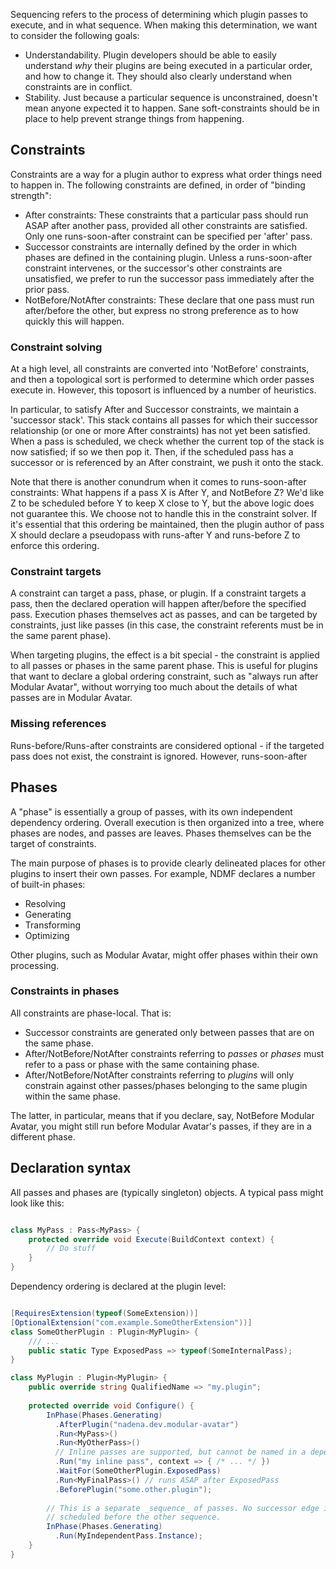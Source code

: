﻿Sequencing refers to the process of determining which plugin passes to execute, and in what sequence.
When making this determination, we want to consider the following goals:

* Understandability. Plugin developers should be able to easily understand _why_ their plugins are being executed in a 
particular order, and how to change it. They should also clearly understand when constraints are in conflict.
* Stability. Just because a particular sequence is unconstrained, doesn't mean anyone expected it to happen. Sane 
soft-constraints should be in place to help prevent strange things from happening.

## Constraints

Constraints are a way for a plugin author to express what order things need to happen in. The following constraints are
defined, in order of "binding strength":

* After constraints: These constraints that a particular pass should run ASAP after another pass, provided
all other constraints are satisfied. Only one runs-soon-after constraint can be specified per 'after' pass.
* Successor constraints are internally defined by the order in which phases are defined in the containing plugin. Unless
a runs-soon-after constraint intervenes, or the successor's other constraints are unsatisfied, we prefer to run the 
successor pass immediately after the prior pass.
* NotBefore/NotAfter constraints: These declare that one pass must run after/before
the other, but express no strong preference as to how quickly this will happen.

### Constraint solving

At a high level, all constraints are converted into 'NotBefore' constraints, and then a topological sort is performed to
determine which order passes execute in. However, this toposort is influenced by a number of heuristics.

In particular, to satisfy After and Successor constraints, we maintain a 'successor stack'. This stack contains
all passes for which their successor relationship (or one or more After constraints) has not yet been
satisfied. When a pass is scheduled, we check whether the current top of the stack is now satisfied; if so we then pop
it. Then, if the scheduled pass has a successor or is referenced by an After constraint, we push it onto the
stack.

Note that there is another conundrum when it comes to runs-soon-after constraints: What happens if a pass X
is After Y, and NotBefore Z? We'd like Z to be scheduled before Y to keep X close to Y, but the above logic does not
guarantee this. We choose not to handle this in the constraint solver. If it's essential that this ordering be 
maintained, then the plugin author of pass X should declare a pseudopass with runs-after Y and runs-before Z to enforce
this ordering.

### Constraint targets

A constraint can target a pass, phase, or plugin. If a constraint targets a pass, then the declared operation will
happen after/before the specified pass. Execution phases themselves act as passes, and can be targeted by constraints,
just like passes (in this case, the constraint referents must be in the same parent phase).

When targeting plugins, the effect is a bit special - the constraint is applied to all passes or phases in the same
parent phase. This is useful for plugins that want to declare a global ordering constraint, such as "always run after
Modular Avatar", without worrying too much about the details of what passes are in Modular Avatar.

### Missing references

Runs-before/Runs-after constraints are considered optional - if the targeted pass does not exist, the constraint is
ignored. However, runs-soon-after 

## Phases

A "phase" is essentially a group of passes, with its own independent dependency ordering. Overall execution is then
organized into a tree, where phases are nodes, and passes are leaves. Phases themselves can be the target of
constraints.

The main purpose of phases is to provide clearly delineated places for other plugins to insert their own passes. For
example, NDMF declares a number of built-in phases:

* Resolving
* Generating
* Transforming
* Optimizing

Other plugins, such as Modular Avatar, might offer phases within their own processing.

### Constraints in phases

All constraints are phase-local. That is: 
* Successor constraints are generated only between passes that are on the same phase.
* After/NotBefore/NotAfter constraints referring to _passes_ or _phases_ must refer to a pass or phase with the same
containing phase.
* After/NotBefore/NotAfter constraints referring to _plugins_ will only constrain against other passes/phases belonging
to the same plugin within the same phase.

The latter, in particular, means that if you declare, say, NotBefore Modular Avatar, you might still run before Modular
Avatar's passes, if they are in a different phase.

## Declaration syntax

All passes and phases are (typically singleton) objects. A typical pass might look like this:

```csharp

class MyPass : Pass<MyPass> {
    protected override void Execute(BuildContext context) {
        // Do stuff
    }
}
```

Dependency ordering is declared at the plugin level:

```csharp

[RequiresExtension(typeof(SomeExtension))]
[OptionalExtension("com.example.SomeOtherExtension"))]
class SomeOtherPlugin : Plugin<MyPlugin> {
    /// ...
    public static Type ExposedPass => typeof(SomeInternalPass);
}

class MyPlugin : Plugin<MyPlugin> {
    public override string QualifiedName => "my.plugin";
    
    protected override void Configure() {
        InPhase(Phases.Generating)
          .AfterPlugin("nadena.dev.modular-avatar")
          .Run<MyPass>()
          .Run<MyOtherPass>()
          // Inline passes are supported, but cannot be named in a dependency reference
          .Run("my inline pass", context => { /* ... */ })
          .WaitFor(SomeOtherPlugin.ExposedPass) 
          .Run<MyFinalPass>() // runs ASAP after ExposedPass
          .BeforePlugin("some.other.plugin");
        
        // This is a separate _sequence_ of passes. No successor edge is generated, so this sequence might end up being
        // scheduled before the other sequence.
        InPhase(Phases.Generating)
          .Run(MyIndependentPass.Instance);
    }
}

```
